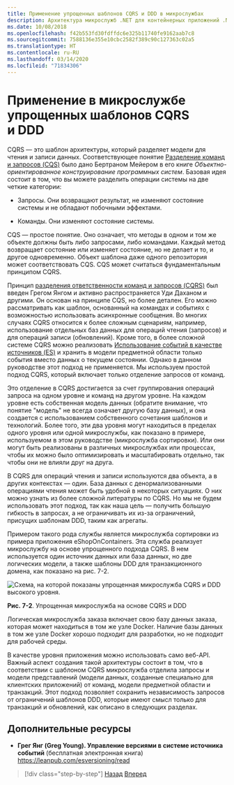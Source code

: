 ```yaml
---
title: Применение упрощенных шаблонов CQRS и DDD в микрослужбах
description: Архитектура микрослужб .NET для контейнерных приложений .NET | Понимание отношения между шаблонами CQRS и DDD.
ms.date: 10/08/2018
ms.openlocfilehash: f42b553fd30fdffdc6e325b11740fe9162aab7c8
ms.sourcegitcommit: 7588136e355e10cbc2582f389c90c127363c02a5
ms.translationtype: HT
ms.contentlocale: ru-RU
ms.lasthandoff: 03/14/2020
ms.locfileid: "71834306"
---
```

# <a name="apply-simplified-cqrs-and-ddd-patterns-in-a-microservice"></a>Применение в микрослужбе упрощенных шаблонов CQRS и DDD

CQRS — это шаблон архитектуры, который разделяет модели для чтения и записи данных. Соответствующее понятие [Разделение команд и запросов (CQS)](https://martinfowler.com/bliki/CommandQuerySeparation.html) было дано Бертраном Мейером в его книге *Объектно-ориентированное конструирование программных систем*. Базовая идея состоит в том, что вы можете разделить операции системы на две четкие категории:

- Запросы. Они возвращают результат, не изменяют состояние системы и не обладают побочными эффектами.

- Команды. Они изменяют состояние системы.

CQS — простое понятие. Оно означает, что методы в одном и том же объекте должны быть либо запросами, либо командами. Каждый метод возвращает состояние или изменяет состояние, но не делает и то, и другое одновременно. Объект шаблона даже одного репозитория может соответствовать CQS. CQS может считаться фундаментальным принципом CQRS.

Принцип [разделения ответственности команд и запросов (CQRS)](https://martinfowler.com/bliki/CQRS.html) был введен Грегом Янгом и активно распространяется Уди Даханом и другими. Он основан на принципе CQS, но более детален. Его можно рассматривать как шаблон, основанный на командах и событиях с возможностью использовать асинхронные сообщения. Во многих случаях CQRS относится к более сложным сценариям, например, использование отдельных баз данных для операций чтения (запросов) и для операций записи (обновлений). Кроме того, в более сложной системе CQRS можно реализовать [Использование событий в качестве источников (ES)](https://martinfowler.com/eaaDev/EventSourcing.html) и хранить в модели предметной области только события вместо данных о текущем состоянии. Однако в данном руководстве этот подход не применяется. Мы используем простой подход CQRS, который включает только отделение запросов от команд.

Это отделение в CQRS достигается за счет группирования операций запроса на одном уровне и команд на другом уровне. На каждом уровне есть собственная модель данных (обратите внимание, что понятие "модель" не всегда означает другую базу данных), и она создается с использованием собственного сочетания шаблонов и технологий. Более того, эти два уровня могут находиться в пределах одного уровня или одной микрослужбы, как показано в примере, используемом в этом руководстве (микрослужба сортировки). Или они могут быть реализованы в различных микрослужбах или процессах, чтобы их можно было оптимизировать и масштабировать отдельно, так чтобы они не влияли друг на друга.

В CQRS для операций чтения и записи используются два объекта, а в других контекстах — один. База данных с денормализованными операциями чтения может быть удобной в некоторых ситуациях. О них можно узнать из более сложной литературы по CQRS. Но мы не будем использовать этот подход, так как наша цель — получить большую гибкость в запросах, а не ограничивать их из-за ограничений, присущих шаблонам DDD, таким как агрегаты.

Примером такого рода службы является микрослужба сортировки из примера приложения eShopOnContainers. Эта служба реализует микрослужбу на основе упрощенного подхода CQRS. В нем используется один источник данных или база данных, но две логических модели, а также шаблоны DDD для транзакционного домена, как показано на рис. 7-2.

![Схема, на которой показаны упрощенная микрослужба CQRS и DDD высокого уровня.](./media/apply-simplified-microservice-cqrs-ddd-patterns/simplified-cqrs-ddd-microservice.png)

**Рис. 7-2**. Упрощенная микрослужба на основе CQRS и DDD

Логическая микрослужба заказа включает свою базу данных заказа, которая может находиться в том же узле Docker. Наличие базы данных в том же узле Docker хорошо подходит для разработки, но не подходит для рабочей среды.

В качестве уровня приложения можно использовать само веб-API. Важный аспект создания такой архитектуры состоит в том, что в соответствии с шаблоном CQRS микрослужба отделила запросы и модели представлений (модели данных, созданные специально для клиентских приложений) от команд, модели предметной области и транзакций. Этот подход позволяет сохранить независимость запросов от ограничений шаблонов DDD, которые имеют смысл только для транзакций и обновлений, как описано в следующих разделах.

## <a name="additional-resources"></a>Дополнительные ресурсы

- **Грег Янг (Greg Young). Управление версиями в системе источника событий** (бесплатная электронная книга) \
   <https://leanpub.com/esversioning/read>

>[!div class="step-by-step"]
>[Назад](index.md)
>[Вперед](eshoponcontainers-cqrs-ddd-microservice.md)
